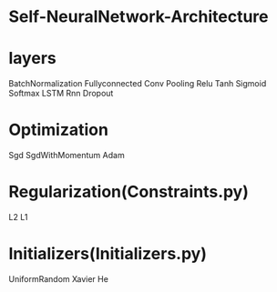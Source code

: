 # Self-NeuralNetwork-Architecture
# layers 
BatchNormalization
Fullyconnected
Conv
Pooling
Relu
Tanh
Sigmoid
Softmax
LSTM
Rnn
Dropout

# Optimization
Sgd
SgdWithMomentum
Adam

# Regularization(Constraints.py)
L2 L1

# Initializers(Initializers.py)
UniformRandom
Xavier
He

